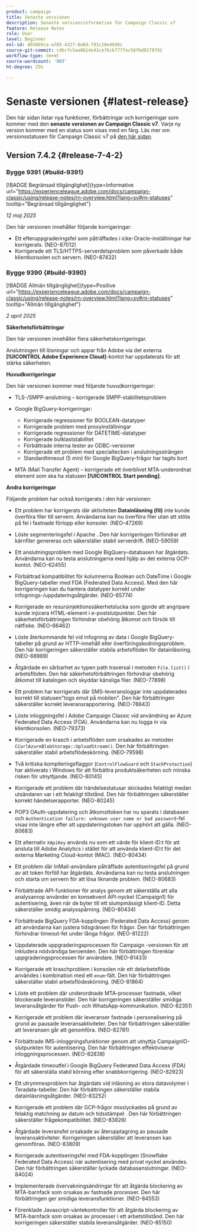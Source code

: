 ```yaml
---
product: campaign
title: Senaste versionen
description: Senaste versionsinformation för Campaign Classic v7
feature: Release Notes
role: User
level: Beginner
exl-id: d65869ca-a785-4327-8e8d-791c28e4696c
source-git-commit: cdbcfc5aa0614e41ce76cb777fec58fbd01797d2
workflow-type: tm+mt
source-wordcount: '903'
ht-degree: 25%

---
```


# Senaste versionen {#latest-release}

Den här sidan listar nya funktioner, förbättringar och korrigeringar som kommer med den **senaste versionen av Campaign Classic v7**. Varje ny version kommer med en status som visas med en färg. Läs mer om versionsstatusen för Campaign Classic v7 på [den här sidan](rn-overview.md).

## Version 7.4.2  {#release-7-4-2}

### Bygge 9391 {#build-9391}

[!BADGE Begränsad tillgänglighet]{type=Informative url="https://experienceleague.adobe.com/docs/campaign-classic/using/release-notes/rn-overview.html?lang=sv#rn-statuses" tooltip="Begränsad tillgänglighet"}

_12 maj 2025_

Den här versionen innehåller följande korrigeringar:

* Ett efteruppgraderingsfel som påträffades i icke-Oracle-inställningar har korrigerats. (NEO-87012)
* Korrigerade ett TLS/HTTPS-serverdelsproblem som påverkade både klientkonsolen och servern. (NEO-87432)

### Bygge 9390 {#build-9390}

[!BADGE Allmän tillgänglighet]{type=Positive url="https://experienceleague.adobe.com/docs/campaign-classic/using/release-notes/rn-overview.html?lang=sv#rn-statuses" tooltip="Allmän tillgänglighet"}

_2 april 2025_

<!--
### Compatibility updates {#comp-7-4-2}

This release comes with the following compatibility updates:

* JQuery library update: fixes multiple UI issues (reports, web apps)
* PostgreSQL 15 and 16

-->

**Säkerhetsförbättringar**

Den här versionen innehåller flera säkerhetskorrigeringar.

Anslutningen till lösningar och appar från Adobe via det externa **[!UICONTROL Adobe Experience Cloud]**-kontot har uppdaterats för att stärka säkerheten.

**Huvudkorrigeringar**

Den här versionen kommer med följande huvudkorrigeringar:

* TLS-/SMPP-anslutning – korrigerade SMPP-stabilitetsproblem

* Google BigQuery-korrigeringar:

   * Korrigerade regressioner för BOOLEAN-datatyper
   * Korrigerade problem med proxyinställningar
   * Korrigerade regressioner för DATETIME-datatyper
   * Korrigerade bulklaststabilitet
   * Förbättrade interna tester av ODBC-versioner
   * Korrigerade ett problem med specialtecken i anslutningssträngen
   * Standardtimeout (5 min) för Google BigQuery-frågor har tagits bort

* MTA (Mail Transfer Agent) – korrigerade ett överblivet MTA-underordnat element som ska ha statusen **[!UICONTROL Start pending]**.


**Andra korrigeringar**

Följande problem har också korrigerats i den här versionen:

* Ett problem har korrigerats där aktiviteten **Datainläsning (fil)** inte kunde överföra filer till servern<!--after an upgrade to version 8.3.8-->. Användarna kan nu överföra filer utan att stöta på fel i fastnade förlopp eller konsoler. (NEO-47269)

* Löste segmenteringsfel i Apache <!--following an upgrade to Adobe Campaign Classic 7.2.2 build 9349-->. Den här korrigeringen förhindrar att kärnfiler genereras och säkerställer stabil serverdrift. (NEO-59059)

* Ett anslutningsproblem med Google BigQuery-databasen <!--after upgrading to version 7.3.3 build 9359--> har åtgärdats. Användarna kan nu testa anslutningarna med hjälp av det externa GCP-kontot. (NEO-62455)

* Förbättrad kompatibilitet för kolumnerna Boolean och DateTime i Google BigQuery-tabeller med FDA (Federated Data Access). Med den här korrigeringen kan du hantera datatyper korrekt under infognings-/uppdateringsåtgärder. (NEO-65774)

* Korrigerade en resursinjektionssäkerhetslucka som gjorde att angripare kunde injicera HTML-element i e-postslutpunkter. Den här säkerhetsförbättringen förhindrar obehörig åtkomst och försök till nätfiske. (NEO-66462)

* Löste återkommande fel vid infogning av data i Google BigQuery-tabeller på grund av HTTP-innehåll eller överföringskodningsproblem. Den här korrigeringen säkerställer stabila arbetsflöden för datainläsning. (NEO-66989)

* Åtgärdade en sårbarhet av typen path traversal i metoden `File.list()` i arbetsflöden. Den här säkerhetsförbättringen förhindrar obehörig åtkomst till katalogen och skyddar känsliga filer. (NEO-77898)

* Ett problem har korrigerats där SMS-leveransloggar inte uppdaterades korrekt till statusen&quot;togs emot på mobilen&quot;. Den här förbättringen säkerställer korrekt leveransrapportering. (NEO-78843)

* Löste inloggningsfel i Adobe Campaign Classic vid användning av Azure Federated Data Access (FDA). Användarna kan nu logga in via klientkonsolen. (NEO-79373)

* Korrigerade en krasch i arbetsflöden som orsakades av metoden `CCurlAzureBlobStorage::UploadStream()`. Den här förbättringen säkerställer stabil arbetsflödeskörning. (NEO-79598)

* Två kritiska kompileringsflaggor (`ControlFlowGuard` och `StackProtection`) har aktiverats i Windows för att förbättra produktsäkerheten och minska risken för utnyttjande. (NEO-80145)

* Korrigerade ett problem där händelsestatusar skickades felaktigt medan utsändaren var i ett felaktigt tillstånd. Den här förbättringen säkerställer korrekt händelserapporter. (NEO-80245)

* POP3 OAuth-uppdatering och åtkomsttoken har nu sparats i databasen och `Authentication failure: unknown user name or bad password`-fel visas inte längre efter att uppdateringstoken har upphört att gälla. (NEO-80683)

* Ett alternativ `XApiKey` används nu som ett värde för klient-ID:t för att ansluta till Adobe Analytics i stället för att använda klient-ID:t för det externa Marketing Cloud-kontot (MAC). (NEO-80434)

* Ett problem där InMail-användare påträffade autentiseringsfel på grund av att token förföll har åtgärdats. Användarna kan nu testa anslutningen och starta om servern för att lösa liknande problem. (NEO-80683)

* Förbättrade API-funktioner för analys genom att säkerställa att alla analysanrop använder en konsekvent API-nyckel (Campaign1) för autentisering, även när de byter till ett slumpmässigt klient-ID. Detta säkerställer smidig analysspårning. (NEO-80434)

* Förbättrade BigQuery FDA-kopplingen (Federated Data Access) genom att användarna kan justera tidsgränsen för frågor. Den här förbättringen förhindrar timeout-fel under långa frågor. (NEO-81222)

* Uppdaterade uppgraderingsprocessen för Campaign <!--7.4.1-->-versionen för att inkludera nödvändiga beroenden. Den här förbättringen förenklar uppgraderingsprocessen för användare. (NEO-81433)

* Korrigerade ett kraschproblem i konsolen när ett delarbetsflöde användes i kombination med ett `enum`-fält. Den här förbättringen säkerställer stabil arbetsflödeskörning. (NEO-81864)

* Löste ett problem där underordnade MTA-processer fastnade, vilket blockerade leveranstider. Den här korrigeringen säkerställer smidiga leveransåtgärder för Push- och WhatsApp-kommunikation. (NEO-82351)

* Korrigerade ett problem där leveranser fastnade i personalisering på grund av pausade leveransaktiviteter. Den här förbättringen säkerställer att leveransen går att genomföra. (NEO-82781)

* Förbättrade IMS-inloggningsfunktioner genom att utnyttja CampaignIO-slutpunkten för autentisering. Den här förbättringen effektiviserar inloggningsprocessen. (NEO-82838)

* Åtgärdade timeoutfel i Google BigQuery Federated Data Access (FDA) för att säkerställa stabil körning efter snabbkorrigering. (NEO-82923)

* Ett utrymmesproblem har åtgärdats vid inläsning av stora datavolymer i Teradata-tabeller. Den här förbättringen säkerställer stabila datainläsningsåtgärder. (NEO-83252)

* Korrigerade ett problem där GCP-frågor misslyckades på grund av felaktig matchning av datum och tidsstämpel <!--after upgrading to version 9383-->. Den här förbättringen säkerställer frågekompatibilitet. (NEO-83826)

* Åtgärdade leveransfel orsakade av återupptagning av pausade leveransaktiviteter. Korrigeringen säkerställer att leveransen kan genomföras. (NEO-83809)

* Korrigerade autentiseringsfel med FDA-kopplingen (Snowflake Federated Data Access) när autentisering med privat nyckel användes. Den här förbättringen säkerställer lyckade databasanslutningar. (NEO-84024)

* Implementerade övervakningsändringar för att åtgärda blockering av MTA-barnfack som orsakas av fastnade processer. Den här förbättringen ger smidiga leveransfunktioner. (NEO-84553)

* Förenklade Javascript-väntekontroller för att åtgärda blockering av MTA-barnfack som orsakas av processer i ett arbetstillstånd. Den här korrigeringen säkerställer stabila leveransåtgärder. (NEO-85150)

